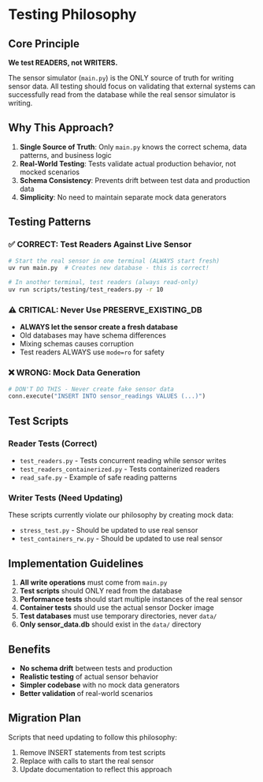 # Testing Philosophy

## Core Principle

**We test READERS, not WRITERS.**

The sensor simulator (`main.py`) is the ONLY source of truth for writing sensor data. All testing should focus on validating that external systems can successfully read from the database while the real sensor simulator is writing.

## Why This Approach?

1. **Single Source of Truth**: Only `main.py` knows the correct schema, data patterns, and business logic
2. **Real-World Testing**: Tests validate actual production behavior, not mocked scenarios
3. **Schema Consistency**: Prevents drift between test data and production data
4. **Simplicity**: No need to maintain separate mock data generators

## Testing Patterns

### ✅ CORRECT: Test Readers Against Live Sensor

```bash
# Start the real sensor in one terminal (ALWAYS start fresh)
uv run main.py  # Creates new database - this is correct!

# In another terminal, test readers (always read-only)
uv run scripts/testing/test_readers.py -r 10
```

### ⚠️ CRITICAL: Never Use PRESERVE_EXISTING_DB

- **ALWAYS let the sensor create a fresh database**
- Old databases may have schema differences
- Mixing schemas causes corruption
- Test readers ALWAYS use `mode=ro` for safety

### ❌ WRONG: Mock Data Generation

```python
# DON'T DO THIS - Never create fake sensor data
conn.execute("INSERT INTO sensor_readings VALUES (...)")
```

## Test Scripts

### Reader Tests (Correct)
- `test_readers.py` - Tests concurrent reading while sensor writes
- `test_readers_containerized.py` - Tests containerized readers
- `read_safe.py` - Example of safe reading patterns

### Writer Tests (Need Updating)
These scripts currently violate our philosophy by creating mock data:
- `stress_test.py` - Should be updated to use real sensor
- `test_containers_rw.py` - Should be updated to use real sensor

## Implementation Guidelines

1. **All write operations** must come from `main.py`
2. **Test scripts** should ONLY read from the database
3. **Performance tests** should start multiple instances of the real sensor
4. **Container tests** should use the actual sensor Docker image
5. **Test databases** must use temporary directories, never `data/`
6. **Only sensor_data.db** should exist in the `data/` directory

## Benefits

- **No schema drift** between tests and production
- **Realistic testing** of actual sensor behavior
- **Simpler codebase** with no mock data generators
- **Better validation** of real-world scenarios

## Migration Plan

Scripts that need updating to follow this philosophy:
1. Remove INSERT statements from test scripts
2. Replace with calls to start the real sensor
3. Update documentation to reflect this approach
